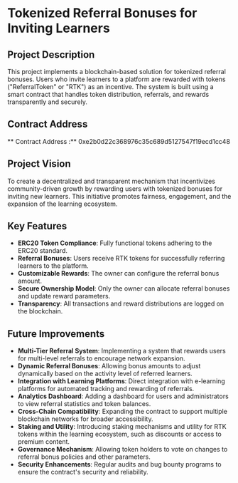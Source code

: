# Tokenized Referral Bonuses for Inviting Learners

## Project Description
This project implements a blockchain-based solution for tokenized referral bonuses. Users who invite learners to a platform are rewarded with tokens ("ReferralToken" or "RTK") as an incentive. The system is built using a smart contract that handles token distribution, referrals, and rewards transparently and securely.

## Contract Address
** Contract Address :**
0xe2b0d22c368976c35c689d5127547f19ecd1cc48

## Project Vision
To create a decentralized and transparent mechanism that incentivizes community-driven growth by rewarding users with tokenized bonuses for inviting new learners. This initiative promotes fairness, engagement, and the expansion of the learning ecosystem.

## Key Features
- **ERC20 Token Compliance**: Fully functional tokens adhering to the ERC20 standard.
- **Referral Bonuses**: Users receive RTK tokens for successfully referring learners to the platform.
- **Customizable Rewards**: The owner can configure the referral bonus amount.
- **Secure Ownership Model**: Only the owner can allocate referral bonuses and update reward parameters.
- **Transparency**: All transactions and reward distributions are logged on the blockchain.

## Future Improvements
- **Multi-Tier Referral System**: Implementing a system that rewards users for multi-level referrals to encourage network expansion.
- **Dynamic Referral Bonuses**: Allowing bonus amounts to adjust dynamically based on the activity level of referred learners.
- **Integration with Learning Platforms**: Direct integration with e-learning platforms for automated tracking and rewarding of referrals.
- **Analytics Dashboard**: Adding a dashboard for users and administrators to view referral statistics and token balances.
- **Cross-Chain Compatibility**: Expanding the contract to support multiple blockchain networks for broader accessibility.
- **Staking and Utility**: Introducing staking mechanisms and utility for RTK tokens within the learning ecosystem, such as discounts or access to premium content.
- **Governance Mechanism**: Allowing token holders to vote on changes to referral bonus policies and other parameters.
- **Security Enhancements**: Regular audits and bug bounty programs to ensure the contract's security and reliability.